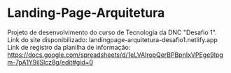 # Landing-Page-Arquitetura
Projeto de desenvolvimento do curso de Tecnologia da DNC "Desafio 1".
Link do site disponibilizado: landingpage-arquitetura-desafio1.netlify.app
Link de registro da planilha de informação: https://docs.google.com/spreadsheets/d/1eLVAlropQerBPBpnIxVPEge9Ipgm-7pA1Y9ilSlcz8g/edit#gid=0

